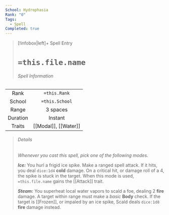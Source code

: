 ```yaml
---
School: Hydrophasia
Rank: "0"
Tags:
  - Spell
Completed: true
---
```

> [!infobox|left]+ Spell Entry
> # `=this.file.name`
> ###### Spell Information
|          |                      |
|:--------:|:--------------------:|
|   Rank   |     `=this.Rank`     |
|  School  |    `=this.School`    |
|  Range   |       3 spaces       |
| Duration |       Instant        |
|  Traits  | [[Modal]], [[Water]] |
> ###### *Details*
> *Whenever you cast this spell, pick one of the following modes.*
> 
>  ***Ice:*** You hurl a frigid ice spike. Make a ranged spell attack. If it hits, you deal `dice:1d4` **cold** damage. On a critical hit, or damage roll of a 4, the spike is stuck in the target. When this mode is used, `=this.file.name` gains the [[Attack]] trait.
> 
>***Steam:*** You superheat local water vapors to scald a foe, dealing 2 **fire** damage. A target within range must make a *basic* **Body** check. If the target is [[Frozen]], or impaled by an ice spike, Scald deals `dice:1d8` **fire** damage instead.
